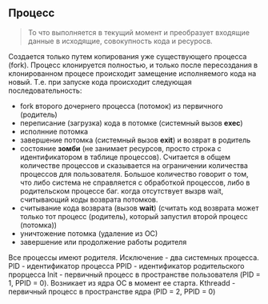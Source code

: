 ## Процесс
> То что выполняется в текущий момент и преобразует входящие данные в исходящие, совокупность кода и ресуросв.

Создается только путем копирования уже существующего процесса (fork).
Процесс клонируется полностью, и только после пересоздания в клонированном процесе происходит замещение исполняемого кода на новый.
Т.е. при запуске кода происходит следующая последовательность:
* fork второго дочернего процесса (потомок) из первичного (родитель)
* переписание (загрузка) кода в потомке (системный вызов **exec**)
* исполнние потомка
* завершение потомка (системный вызов **exit**) и возврат в родитель
* состояние **зомби** (не занимает ресурсов, просто строка с идентификатором в таблице процессов). Считается в общем количестве процессов и сказывается на ограничении количества процессов для пользователя. Большое количество говорит о том, что либо система не справляется с обработкой процессов, либо в родительском процессе баг. когда отсутствует вызрв wait, считывающий коды возврата потомков.
* считывание кода возврата (вызов **wait**) (считать код возврата может только тот процесс (родитель), который запустил второй процесс (потомка))
* уничтожение потомка (удаление из ОС)
* завершение или продолжение работы родителя

Все процессы имеют родителя. Исключение - два системных процесса.
PID - идентификатор процесса
PPID - идентификатор родительского прорцесса
Init - первичный процесс в пространстве пользователя (PID = 1, PPID = 0). Возникает из ядра ОС в момент ее старта.
Kthreadd - первичный процесс в пространстве ядра (PID = 2, PPID = 0)
